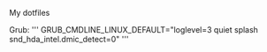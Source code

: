 My dotfiles

Grub:
'''
GRUB_CMDLINE_LINUX_DEFAULT="loglevel=3 quiet splash snd_hda_intel.dmic_detect=0"
'''
